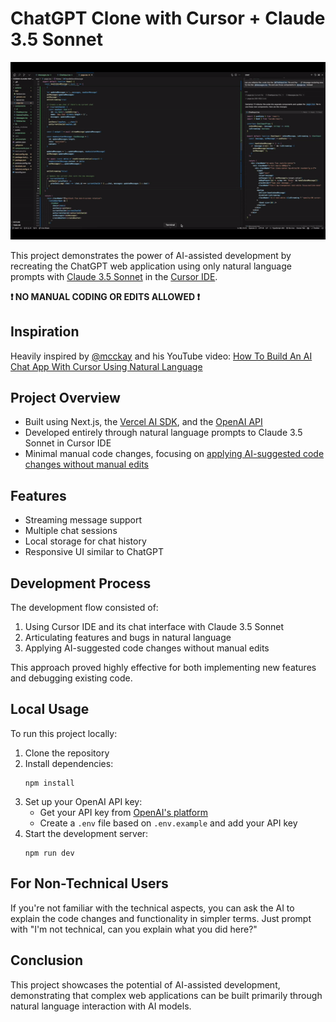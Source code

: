 # ChatGPT Clone with Cursor + Claude 3.5 Sonnet

![Cursor Claude Demo](https://github.com/0xFloyd/cursor-claude-test/blob/main/cursor-claude-gif.gif)

This project demonstrates the power of AI-assisted development by recreating the ChatGPT web application using only natural language prompts with [Claude 3.5 Sonnet](https://www.anthropic.com/news/claude-3-5-sonnet) in the [Cursor IDE](https://www.cursor.com/).

**❗ NO MANUAL CODING OR EDITS ALLOWED ❗**

## Inspiration

Heavily inspired by [@mcckay](https://twitter.com/mcckay) and his YouTube video: [How To Build An AI Chat App With Cursor Using Natural Language](https://youtu.be/9yS0dR0kP-s?si=AQ5pIYQzhyuETUSm)

## Project Overview

- Built using Next.js, the [Vercel AI SDK](https://sdk.vercel.ai/), and the [OpenAI API](https://platform.openai.com/)
- Developed entirely through natural language prompts to Claude 3.5 Sonnet in Cursor IDE
- Minimal manual code changes, focusing on [applying AI-suggested code changes without manual edits](https://www.cursor.com/features)

## Features

- Streaming message support
- Multiple chat sessions
- Local storage for chat history
- Responsive UI similar to ChatGPT

## Development Process

The development flow consisted of:

1. Using Cursor IDE and its chat interface with Claude 3.5 Sonnet
2. Articulating features and bugs in natural language
3. Applying AI-suggested code changes without manual edits

This approach proved highly effective for both implementing new features and debugging existing code.

## Local Usage

To run this project locally:

1. Clone the repository
2. Install dependencies:
   ```
   npm install
   ```
3. Set up your OpenAI API key:
   - Get your API key from [OpenAI's platform](https://platform.openai.com/docs/overview)
   - Create a `.env` file based on `.env.example` and add your API key
4. Start the development server:
   ```
   npm run dev
   ```

## For Non-Technical Users

If you're not familiar with the technical aspects, you can ask the AI to explain the code changes and functionality in simpler terms. Just prompt with "I'm not technical, can you explain what you did here?"

## Conclusion

This project showcases the potential of AI-assisted development, demonstrating that complex web applications can be built primarily through natural language interaction with AI models.
